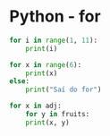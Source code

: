 # Python - for 

~~~python
for i in range(1, 11):
    print(i)
~~~

~~~python
for x in range(6):
    print(x)
else:
    print("Saí do for") 
~~~

~~~python
for x in adj:
    for y in fruits:
    print(x, y) 
~~~
